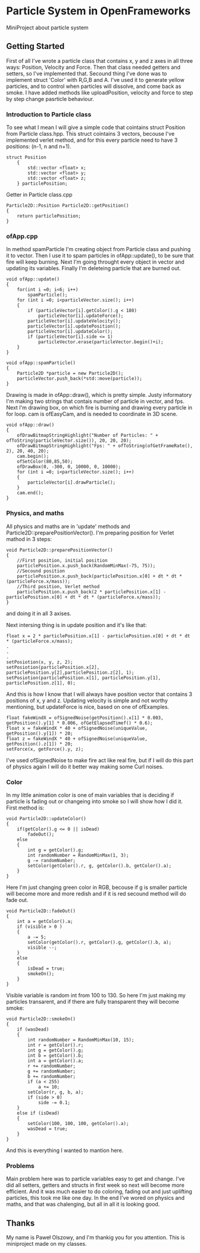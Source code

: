 
# Particle System in OpenFrameworks

MiniProject about particle system

## Getting Started

First of all I've wrote a particle class that contains x, y and z axes in all three ways: Position, Velocity and Force.
Then that class needed getters and setters, so I've implemented that.
Secound thing I've done was to implement struct 'Color' with R,G,B and A. I've used it to generate yellow particles, and to control when particles will dissolve, and come back as smoke.
I have added methods like uploadPosition, velocity and force to step by step change pasrticle behaviour.

### Introduction to Particle class

To see what I mean I will give a simple code that cointains struct Position from Particle class.hpp.
This struct cointains 3 vectors, becouse I've implemented verlet method, and for this every particle need to have 3 positions: (n-1, n and n+1).

```
struct Position
    {
        std::vector <float> x;
        std::vector <float> y;
        std::vector <float> z;
    } particlePosition;
```

Getter in Particle class.cpp

```
Particle2D::Position Particle2D::getPosition()
{
    return particlePosition;
}
```

### ofApp.cpp

In method spamParticle I'm creating object from Particle class and pushing it to vector.
Then I use it to spam particles in ofApp::update(), to be sure that fire will keep burning.
Next I'm going throught every object in vector and updating its variables.
Finally I'm deleteing particle that are burned out.

```
void ofApp::update()
{
    for(int i =0; i<6; i++)
        spamParticle();
    for (int i =0; i<particleVector.size(); i++)
    {
        if (particleVector[i].getColor().g < 180)
            particleVector[i].updateForce();
        particleVector[i].updateVelocity();
        particleVector[i].updatePosition();
        particleVector[i].updateColor();
        if (particleVector[i].side <= 1)
            particleVector.erase(particleVector.begin()+i);
    }
}

void ofApp::spamParticle()
{
    Particle2D *particle = new Particle2D();
    particleVector.push_back(*std::move(particle));
}

```

Drawing is made in ofApp::draw(), which is pretty simple. Justy informatory I'm making two strings that contais number of particle in vector, and fps.
Next I'm drawing box, on which fire is burning and drawing every particle in for loop.
cam is ofEasyCam, and is needed to coordinate in 3D scene.

```
void ofApp::draw()
{
    ofDrawBitmapStringHighlight("Number of Particles: " + ofToString(particleVector.size()), 20, 20, 20);
    ofDrawBitmapStringHighlight("Fps: " + ofToString(ofGetFrameRate(), 2), 20, 40, 20);
    cam.begin();
    ofSetColor(80,85,50);
    ofDrawBox(0, -300, 0, 10000, 0, 10000);
    for (int i =0; i<particleVector.size(); i++)
    {
        particleVector[i].drawParticle();
    }
    cam.end();
}
```

### Physics, and maths

All physics and maths are in 'update' methods and Particle2D::preparePositionVector().
I'm preparing position for Verlet mathod in 3 steps:

```
void Particle2D::preparePositionVector()
{
    //First position, initial position
    particlePosition.x.push_back(RandomMinMax(-75, 75));
    //Secound position
    particlePosition.x.push_back(particlePosition.x[0] + dt * dt * (particleForce.x/mass));
    //Third position, Verlet method
    particlePosition.x.push_back(2 * particlePosition.x[1] - particlePosition.x[0] + dt * dt * (particleForce.x/mass));
}
```
and doing it in all 3 axises.

Next intersing thing is in update position and it's like that:
```
float x = 2 * particlePosition.x[1] - particlePosition.x[0] + dt * dt * (particleForce.x/mass);
.
.
.
setPosiotion(x, y, z, 2);
setPosiotion(particlePosition.x[2], particlePosition.y[2],particlePosition.z[2], 1);
setPosiotion(particlePosition.x[1], particlePosition.y[1], particlePosition.z[1], 0);
```
And this is how I know that I will always have position vector that contains 3 positions of x, y and z.
Updating velocity is simple and not worthy mentioning, but updateForce is nice, based on one of ofExamples.
```
float fakeWindX = ofSignedNoise(getPosition().x[1] * 0.003, getPosition().y[1] * 0.006, ofGetElapsedTimef() * 0.6);
float x = fakeWindX * 40 + ofSignedNoise(uniqueValue, getPosition().y[1]) * 20;
float z = fakeWindX * 40 + ofSignedNoise(uniqueValue, getPosition().z[1]) * 20;
setForce(x, getForce().y, z);
```
I've used ofSignedNoise to make fire act like real fire, but if I will do this part of physics again I will do it better way making some Curl noises.

### Color
In my little animation color is one of main variables that is deciding if particle is fading out or changeing into smoke so I will show how I did it.
First method is:
```
void Particle2D::updateColor()
{
    if(getColor().g <= 0 || isDead)
        fadeOut();
    else
    {
        int g = getColor().g;
        int randomNumber = RandomMinMax(1, 3);
        g -= randomNumber;
        setColor(getColor().r, g, getColor().b, getColor().a);
    }
}
```
Here I'm just changing green color in RGB, becouse if g is smaller particle will become more and more redish and if it is red secound method will do fade out.
```
void Particle2D::fadeOut()
{
    int a = getColor().a;
    if (visible > 0 )
    {
        a -= 5;
        setColor(getColor().r, getColor().g, getColor().b, a);
        visible --;
    }
    else
    {
        isDead = true;
        smokeOn();
    }
}
```
Visible variable is random int from 100 to 130.
So here I'm just making my particles transarent, and if there are fully transparent they will become smoke:
```
void Particle2D::smokeOn()
{
    if (wasDead)
    {
        int randomNumber = RandomMinMax(10, 15);
        int r = getColor().r;
        int g = getColor().g;
        int b = getColor().b;
        int a = getColor().a;
        r += randomNumber;
        g += randomNumber;
        b += randomNumber;
        if (a < 255)
            a += 10;
        setColor(r, g, b, a);
        if (side > 0)
            side -= 0.1;
    }
    else if (isDead)
    {
        setColor(100, 100, 100, getColor().a);
        wasDead = true;
    }
}
```
And this is everything I wanted to mantion here.

### Problems

Main problem here was to particle variables easy to get and change.
I've did all setters, getters and structs in first week so next will become more efficient.
And it was much easier to do coloring, fading out and just uplifting particles, this took me like one day.
In the end I've wored on physics and maths, and that was chalenging, but all in all it is looking good.

## Thanks

My name is Paweł Olszowy, and I'm thankig you for you attention.
This is miniproject made on my classes.
